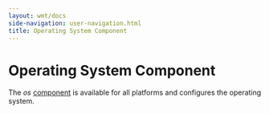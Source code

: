```yaml
---
layout: wmt/docs
side-navigation: user-navigation.html
title: Operating System Component
---
```


# Operating System Component

The _os_ [component](./components.html) is available for all platforms and
configures the operating system.
